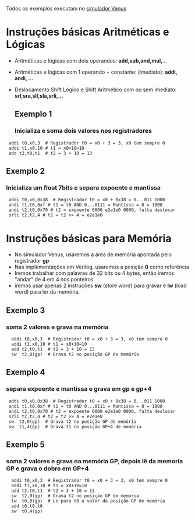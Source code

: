 Todos os exemplos executam no [simulador Venus](https://www.kvakil.me/venus/)

# Instruções básicas Aritméticas e Lógicas

* Aritméticas e lógicas com dois operandos: **add,sub,and,mul,**...
* Aritméticas e lógicas com 1 operando + constante: (imediato): **addi, andi, ...**
* Deslocamento Shift Lógico e Shift Aritmético com ou sem imediato: **srl,sra,sll,sla,srli,...** 

  ## Exemplo 1
  ### Inicializa e soma dois valores nos registradores
 ```
  addi t0,x0,3  # Registrador t0 = x0 + 3 = 3, x0 tem sempre 0
  addi t1,x0,10 # t1 = x0+10=10
  add t2,t0,t1  # t2 = 3 + 10 = 13 
 ```

  ## Exemplo 2 
  ### Inicializa um float 7bits e separa expoente e mantissa
 ```
  addi t0,x0,0x38  # Registrador t0 = x0 + 0x38 = 0...011 1000
  andi t1,t0,0xf # t1 = t0 AND 0...0111 = Mantissa = 8 = 1000
  andi t2,t0,0x70 # t2 = expoente 0000 e2e1e0 0000, falta deslocar
  srli t2,t2,4 # t2 = t2 >> 4 = e2e1e0
 ```

# Instruções básicas para Memória

* No simulador Venus, usaremos a área de memória apontada pelo registrador **gp**
* Nas implementações em Verilog, usaremos a posição **0** como referência
* Iremos trabalhar com palavras de 32 bits ou 4 bytes, então iremos "andar" de 4 em 4 nos ponteiros
* iremos usar apenas 2 instruções **sw** (store word) para gravar e **lw** (load word) para ler da memória.

## Exemplo 3 
### soma 2 valores e grava na memória
```
  addi t0,x0,3  # Registrador t0 = x0 + 3 = 3, x0 tem sempre 0
  addi t1,x0,10 # t1 = x0+10=10
  add t2,t0,t1  # t2 = 3 + 10 = 13
  sw  t2,0(gp)  # Grava t2 no posição GP de memória
 ```
  ## Exemplo 4
  ### separa expoente e mantissa e grava em gp e gp+4
 ```
  addi t0,x0,0x38  # Registrador t0 = x0 + 0x38 = 0...011 1000
  andi t1,t0,0xf # t1 = t0 AND 0...0111 = Mantissa = 8 = 1000
  andi t2,t0,0x70 # t2 = expoente 0000 e2e1e0 0000, falta deslocar
  srli t2,t2,4 # t2 = t2 >> 4 = e2e1e0
  sw  t2,0(gp)  # Grava t2 no posição GP de memória
  sw  t1,4(gp)  # Grava t1 no posição GP+4 de memória
 ```
## Exemplo 5 
### soma 2 valores e grava na memória GP, depois lê da memoria GP e grava o dobro em GP+4
```
  addi t0,x0,3  # Registrador t0 = x0 + 3 = 3, x0 tem sempre 0
  addi t1,x0,10 # t1 = x0+10=10
  add t2,t0,t1  # t2 = 3 + 10 = 13
  sw  t2,0(gp)  # Grava t2 no posição GP de memória 
  lw  t0,0(gp)  # Le para t0 o valor da posição GP de memória
  add t0,t0,t0
  sw  t0,4(gp)
 ```
 

